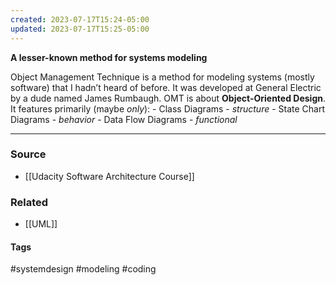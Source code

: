 ```yaml
---
created: 2023-07-17T15:24-05:00
updated: 2023-07-17T15:25-05:00
---
```


**A lesser-known method for systems modeling**

Object Management Technique is a method for modeling systems (mostly software) that I hadn’t heard of before. It was developed at General Electric by a dude named James Rumbaugh. OMT is about **Object-Oriented Design**. It features primarily (maybe _only_):
	- Class Diagrams - _structure_
	- State Chart Diagrams - _behavior_
	- Data Flow Diagrams - _functional_

---
### Source
- [[Udacity Software Architecture Course]]

### Related
- [[UML]]

#### Tags
#systemdesign #modeling #coding 